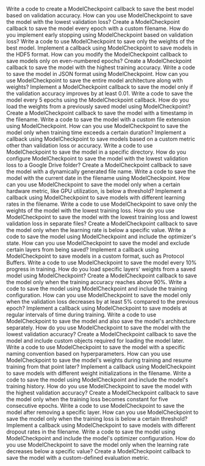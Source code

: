 Write a code to create a ModelCheckpoint callback to save the best model based on validation accuracy.
How can you use ModelCheckpoint to save the model with the lowest validation loss?
Create a ModelCheckpoint callback to save the model every epoch with a custom filename.
How do you implement early stopping using ModelCheckpoint based on validation loss?
Write a code to use ModelCheckpoint to save only the weights of the best model.
Implement a callback using ModelCheckpoint to save models in the HDF5 format.
How can you modify the ModelCheckpoint callback to save models only on even-numbered epochs?
Create a ModelCheckpoint callback to save the model with the highest training accuracy.
Write a code to save the model in JSON format using ModelCheckpoint.
How can you use ModelCheckpoint to save the entire model architecture along with weights?
Implement a ModelCheckpoint callback to save the model only if the validation accuracy improves by at least 0.01.
Write a code to save the model every 5 epochs using the ModelCheckpoint callback.
How do you load the weights from a previously saved model using ModelCheckpoint?
Create a ModelCheckpoint callback to save the model with a timestamp in the filename.
Write a code to save the model with a custom file extension using ModelCheckpoint.
How can you use ModelCheckpoint to save the model only when training time exceeds a certain duration?
Implement a callback using ModelCheckpoint to save models based on a custom metric other than validation loss or accuracy.
Write a code to use ModelCheckpoint to save the model in a specific directory.
How do you configure ModelCheckpoint to save the model with the lowest validation loss to a Google Drive folder?
Create a ModelCheckpoint callback to save the model with a dynamically generated file name.
Write a code to save the model with the current date in the filename using ModelCheckpoint.
How can you use ModelCheckpoint to save the model only when a certain hardware metric, like GPU utilization, is below a threshold?
Implement a callback using ModelCheckpoint to save models with different learning rates in the filename.
Write a code to use ModelCheckpoint to save only the weights of the model with the lowest training loss.
How do you use ModelCheckpoint to save the model with the lowest training loss and lowest validation loss in separate files?
Create a ModelCheckpoint callback to save the model only when the learning rate is below a specific value.
Write a code to save the model using ModelCheckpoint and include the optimizer's state.
How can you use ModelCheckpoint to save the model and exclude certain layers from being saved?
Implement a callback using ModelCheckpoint to save models in a custom format, such as Protocol Buffers.
Write a code to use ModelCheckpoint to save the model every 10% progress in training.
How do you load specific layers' weights from a saved model using ModelCheckpoint?
Create a ModelCheckpoint callback to save the model only when the training accuracy reaches above 90%.
Write a code to save the model using ModelCheckpoint and include the training configuration.
How can you use ModelCheckpoint to save the model only when the validation loss decreases by at least 5% compared to the previous epoch?
Implement a callback using ModelCheckpoint to save models at regular intervals of time during training.
Write a code to use ModelCheckpoint to save the model and also save the model's architecture separately.
How do you use ModelCheckpoint to save the model with the lowest validation accuracy?
Create a ModelCheckpoint callback to save the model and include custom objects required for loading the model later.
Write a code to use ModelCheckpoint to save the model with a specific naming convention based on hyperparameters.
How can you use ModelCheckpoint to save the model's weights during training and resume training from that point later?
Implement a callback using ModelCheckpoint to save models with different weight initializations in the filename.
Write a code to save the model using ModelCheckpoint and include the model's training history.
How do you use ModelCheckpoint to save the model with the highest validation accuracy?
Create a ModelCheckpoint callback to save the model only when the training loss becomes constant for five consecutive epochs.
Write a code to use ModelCheckpoint to save the model after removing a specific layer.
How can you use ModelCheckpoint to save the model only when the training loss is below a certain threshold?
Implement a callback using ModelCheckpoint to save models with different dropout rates in the filename.
Write a code to save the model using ModelCheckpoint and include the model's optimizer configuration.
How do you use ModelCheckpoint to save the model only when the learning rate decreases below a specific value?
Create a ModelCheckpoint callback to save the model with a custom-defined evaluation metric.